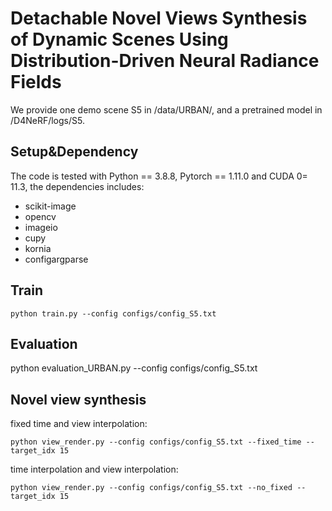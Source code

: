 # Detachable Novel Views Synthesis of Dynamic Scenes Using Distribution-Driven Neural Radiance Fields

We provide one demo scene S5 in /data/URBAN/, and a pretrained model in /D4NeRF/logs/S5.

## Setup&Dependency
The code is tested with Python == 3.8.8, Pytorch == 1.11.0 and CUDA 0= 11.3, the dependencies includes:

* scikit-image
* opencv
* imageio
* cupy
* kornia
* configargparse

## Train
```
python train.py --config configs/config_S5.txt 
```

## Evaluation

python evaluation_URBAN.py --config configs/config_S5.txt 

## Novel view synthesis

fixed time and view interpolation:
```
python view_render.py --config configs/config_S5.txt --fixed_time --target_idx 15
```

time interpolation and view interpolation:
```
python view_render.py --config configs/config_S5.txt --no_fixed --target_idx 15
```




